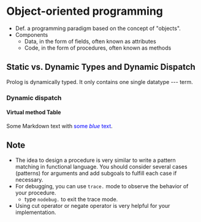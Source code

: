 # Object-oriented programming
- Def. a programming paradigm based on the concept of "objects".
- Components
    - Data, in the form of fields, often known as attributes
    - Code, in the form of procedures, often known as methods

## 

## Static vs. Dynamic Types and Dynamic Dispatch

Prolog is dynamically typed. It only contains one single datatype --- term.
### Dynamic dispatch

#### Virtual method Table

Some Markdown text with <span style="color:blue">some *blue* text</span>.

## Note
- The idea to design a procedure is very similar to write a pattern matching in functional language. You should consider several cases (patterns) for arguments and add subgoals to fulfill each case if necessary.
- For debugging, you can use `trace.` mode to observe the behavior of your procedure.
    - type `nodebug.` to exit the trace mode.
- Using cut operator or negate operator is very helpful for your implementation.
